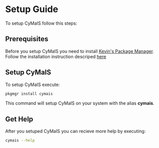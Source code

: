 # Setup Guide

To setup CyMaIS follow this steps: 

## Prerequisites

Before you setup CyMaIS you need to install [Kevin's Package Manager](https://github.com/kevinveenbirkenbach/package-manager).
Follow the installation instruction descriped [here](https://github.com/kevinveenbirkenbach/package-manager)

## Setup CyMaIS

To setup CyMaIS execute: 

```bash
pkgmgr install cymais
```

This command will setup CyMaIS on your system with the alias **cymais**.

## Get Help 

After you setuped CyMaIS you can recieve more help by executing: 

```bash
cymais --help
```